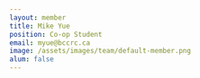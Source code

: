 ```yaml
---
layout: member
title: Mike Yue
position: Co-op Student
email: myue@bccrc.ca
image: /assets/images/team/default-member.png
alum: false
---
```

